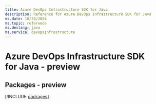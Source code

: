 ```yaml
---
title: Azure DevOps Infrastructure SDK for Java
description: Reference for Azure DevOps Infrastructure SDK for Java
ms.date: 10/30/2024
ms.topic: reference
ms.devlang: java
ms.service: devopsinfrastructure
---
```

# Azure DevOps Infrastructure SDK for Java - preview
## Packages - preview
[!INCLUDE [packages](devops-infrastructure-index.md)]